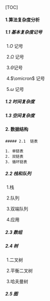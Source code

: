 

[TOC]

#### 1.算法复杂度分析

##### 1.1 基本复杂度记号

​	1.$O$ 记号

​	2.$\Omega$ 记号

​	3.$\Theta$记号

​	4.$\omicron$ 记号

​	5.$\omega$ 记号

##### 1.2 时间复杂度

##### 1.3 空间复杂度







#### 2. 数据结构

	##### 2.1  链表

	1. 单链表
 	2. 双链表
 	3. 循环链表

##### 2.2 栈和队列

​	1.栈

​	2.队列

​	3.双端队列

​	4.应用



##### 2.3 数组

##### 2.4 树

​	1.二叉树

​	2.平衡二叉树

​	3.哈夫曼树

##### 2.5 图



